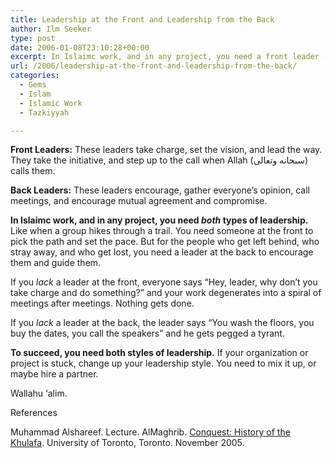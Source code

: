 ```yaml
---
title: Leadership at the Front and Leadership from the Back
author: Ilm Seeker
type: post
date: 2006-01-08T23:10:28+00:00
excerpt: In Islaimc work, and in any project, you need a front leader (take charge, set the vision) and a back leader (make shura, work for a consensus).
url: /2006/leadership-at-the-front-and-leadership-from-the-back/
categories:
  - Gems
  - Islam
  - Islamic Work
  - Tazkiyyah

---
```

**Front Leaders:** These leaders take charge, set the vision, and lead the way. They take the initiative, and step up to the call when Allah (سبحانه وتعالى) calls them.

**Back Leaders:** These leaders encourage, gather everyone&#8217;s opinion, call meetings, and encourage mutual agreement and compromise.

 **In Islaimc work, and in any project, you need _both_ types of leadership.** Like when a group hikes through a trail. You need someone at the front to pick the path and set the pace. But for the people who get left behind, who stray away, and who get lost, you need a leader at the back to encourage them and guide them.

If you _lack_ a leader at the front, everyone says &#8220;Hey, leader, why don&#8217;t you take charge and do something?&#8221; and your work degenerates into a spiral of meetings after meetings. Nothing gets done.

If you _lack_ a leader at the back, the leader says &#8220;You wash the floors, you buy the dates, you call the speakers&#8221; and he gets pegged a tyrant.

**To succeed, you need both styles of leadership.** If your organization or project is stuck, change up your leadership style. You need to mix it up, or maybe hire a partner.

Wallahu &#8216;alim.

<div id="referencesTitle">
  References
</div>

<p class="reference">
  Muhammad Alshareef. Lecture. AlMaghrib. <a href="http://www.almaghrib.org/con.php">Conquest: History of the Khulafa</a>. University of Toronto, Toronto. November 2005.
</p>
